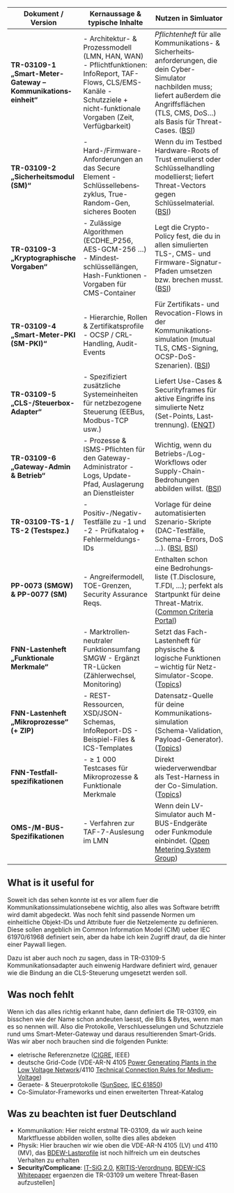 
| Dokument / Version                                            | Kernaussage & typische Inhalte                                                                                                                                              | Nutzen in Simluator                                                                                                                                                                                                                                                                                                                                                                                                                                                                                                                                                                                                                                                   |
| ------------------------------------------------------------- | --------------------------------------------------------------------------------------------------------------------------------------------------------------------------- | --------------------------------------------------------------------------------------------------------------------------------------------------------------------------------------------------------------------------------------------------------------------------------------------------------------------------------------------------------------------------------------------------------------------------------------------------------------------------------------------------------------------------------------------------------------------------------------------------------------------------------------------------------------------- |
| **TR-03109-1 „Smart-Meter-Gateway – Kommunikations­einheit“** | - Architektur- & Prozessmodell (LMN, HAN, WAN) - Pflicht­funktionen: InfoReport, TAF-Flows, CLS/EMS-Kanäle - Schutzziele + nicht-funktionale Vorgaben (Zeit, Verfügbarkeit) | _Pflichtenheft_ für alle Kommunikations- & Sicherheits­anforderungen, die dein Cyber-Simulator nachbilden muss; liefert außerdem die Angriffs­flächen (TLS, CMS, DoS…) als Basis für Threat-Cases. ([BSI](https://www.bsi.bund.de/EN/Themen/Unternehmen-und-Organisationen/Standards-und-Zertifizierung/Smart-metering/Smart-Meter-Gateway/TechnRichtlinie/TR-03109-1.html?utm_source=chatgpt.com "Technical Guideline TR-03109-1: Smart Meters - BSI"))                                                                                                                                                                                                              |
| **TR-03109-2 „Sicherheits­modul (SM)“**                       | - Hard-/Firmware-Anforderungen an das Secure Element - Schlüssel­lebens­zyklus, True-Random-Gen, sicheres Booten                                                            | Wenn du im Testbed Hardware-Roots of Trust emulierst oder Schlüssel­handling modellierst; liefert Threat-Vectors gegen Schlüsselmaterial. ([BSI](https://www.bsi.bund.de/EN/Themen/Unternehmen-und-Organisationen/Standards-und-Zertifizierung/Smart-metering/Sicherheitsmodul/TechnRichtlinie/TR_03109-2.html?utm_source=chatgpt.com "TR-03109-2: Requirements for Security Module Functionality ... - BSI"))                                                                                                                                                                                                                                                        |
| **TR-03109-3 „Krypto­graphische Vorgaben“**                   | - Zulässige Algorithmen (ECDHE_P256, AES-GCM-256 …) - Mindest­schlüssel­längen, Hash-Funktionen - Vorgaben für CMS-Container                                                | Legt die Crypto-Policy fest, die du in allen simulierten TLS-, CMS- und Firmware-Signatur-Pfaden umsetzen bzw. brechen musst. ([BSI](https://www.bsi.bund.de/EN/Themen/Unternehmen-und-Organisationen/Standards-und-Zertifizierung/Smart-metering/Kryptographische-Vorgaben/kryptographische-vorgaben.html?utm_source=chatgpt.com "TR-03109-3: Cryptographic Specifications - BSI"))                                                                                                                                                                                                                                                                                  |
| **TR-03109-4 „Smart-Meter-PKI (SM-PKI)“**                     | - Hierarchie, Rollen & Zertifikats­profile - OCSP / CRL-Handling, Audit-Events                                                                                              | Für Zertifikats- und Revocation-Flows in der Kommunikations­simulation (mutual TLS, CMS-Signing, OCSP-DoS-Szenarien). ([BSI](https://www.bsi.bund.de/EN/Themen/Unternehmen-und-Organisationen/Standards-und-Zertifizierung/Smart-metering/Smart-Meterin-PKI/TechnRichtlinie/tr_03109-4.html?utm_source=chatgpt.com "TR-03109-4: Smart Metering PKI - BSI"))                                                                                                                                                                                                                                                                                                           |
| **TR-03109-5 „CLS-/Steuerbox-Adapter“**                       | - Spezifiziert zusätzliche System­einheiten für netzbezogene Steuerung (EEBus, Modbus-TCP usw.)                                                                             | Liefert Use-Cases & Security­frames für aktive Eingriffe ins simulierte Netz (Set-Points, Last­trennung). ([ENQT](https://enqt.de/en/blog/the-tr-03109-5-directive-a-milestone-for-smart-meter-technology/?utm_source=chatgpt.com "The TR-03109-5 guideline: Safety and standardisation - ENQT"))                                                                                                                                                                                                                                                                                                                                                                     |
| **TR-03109-6 „Gateway-Admin & Betrieb“**                      | - Prozesse & ISMS-Pflichten für den Gateway-Administrator - Logs, Update-Pfad, Auslagerung an Dienst­leister                                                                | Wichtig, wenn du Betriebs-/Log-Workflows oder Supply-Chain-Bedrohungen abbilden willst. ([BSI](https://www.bsi.bund.de/EN/Themen/Unternehmen-und-Organisationen/Standards-und-Zertifizierung/Smart-metering/Administration-und-Betrieb/FAQ/faqsmg.html?utm_source=chatgpt.com "Frequently Asked Questions About TR-03109-6 and Smart Meter ..."))                                                                                                                                                                                                                                                                                                                     |
| **TR-03109-TS-1 / TS-2 (Test­spez.)**                         | - Positiv-/Negativ-Testfälle zu -1 und -2 - Prüfkatalog + Fehlermeldungs-IDs                                                                                                | Vorlage für deine automatisierten Szenario-Skripte (DAC-Testfälle, Schema-Errors, DoS …). ([BSI](https://www.bsi.bund.de/EN/Themen/Unternehmen-und-Organisationen/Standards-und-Zertifizierung/Smart-metering/Smart-Meter-Gateway/Testspezifikation/testspezifikation_TR_03109-1_node.html?utm_source=chatgpt.com "Test specification for Technical Guideline TR-03109-1 - BSI"), [BSI](https://www.bsi.bund.de/EN/Themen/Unternehmen-und-Organisationen/Standards-und-Zertifizierung/Smart-metering/Sicherheitsmodul/Testspezifikation/testspezifikation_TR_03109-2_node.html?utm_source=chatgpt.com "Test Specification for Technical Guideline TR-03109-2 - BSI")) |
| **PP-0073 (SMGW) & PP-0077 (SM)**                             | - Angreifer­modell, TOE-Grenzen, Security Assurance Reqs.                                                                                                                   | Enthalten schon eine Bedrohungs­liste (T.Disclosure, T.FDI, …); perfekt als Startpunkt für deine Threat-Matrix. ([Common Criteria Portal](https://commoncriteriaportal.org/files/ppfiles/pp0077V2b_pdf.pdf?utm_source=chatgpt.com "[PDF] Protection Profile for the Security Module of a Smart Meter Gateway ..."))                                                                                                                                                                                                                                                                                                                                                   |
| **FNN-Lastenheft „Funktionale Merkmale“**                     | - Marktrollen­neutraler Funktions­umfang SMGW - Ergänzt TR-Lücken (Zähler­wechsel, Monitoring)                                                                              | Setzt das Fach-Lastenheft für physische & logische Funktionen – wichtig für Netz-Simulator-Scope. ([Topics](https://www.vde.com/de/fnn/arbeitsgebiete/digitalisierung-metering/alle-unterlagen-auf-einen-blick?utm_source=chatgpt.com "Alle Unterlagen von VDE FNN - Intelligentes Messsystem"))                                                                                                                                                                                                                                                                                                                                                                      |
| **FNN-Lastenheft „Mikroprozesse“ (+ ZIP)**                    | - REST-Ressourcen, XSD/JSON-Schemas, InfoReport-DS - Beispiel-Files & ICS-Templates                                                                                         | Datensatz-Quelle für deine Kommunikations­simulation (Schema-Validation, Payload-Generator). ([Topics](https://www.vde.com/resource/blob/2325638/aa0f83cd104543397d57d66067c856c8/vde-fnn-testfallspezifikationen-smart-meter-gateway-mikroprozesse-v1-1-data.pdf?utm_source=chatgpt.com "[PDF] vde-fnn-testfallspezifikationen-smart-meter-gateway-mikroprozesse ..."))                                                                                                                                                                                                                                                                                              |
| **FNN-Testfall­spezifikationen**                              | - ≥ 1 000 Testcases für Mikroprozesse & Funktionale Merkmale                                                                                                                | Direkt wiederverwendbar als Test-Harness in der Co-Simulation. ([Topics](https://www.vde.com/resource/blob/2325638/aa0f83cd104543397d57d66067c856c8/vde-fnn-testfallspezifikationen-smart-meter-gateway-mikroprozesse-v1-1-data.pdf?utm_source=chatgpt.com "[PDF] vde-fnn-testfallspezifikationen-smart-meter-gateway-mikroprozesse ..."))                                                                                                                                                                                                                                                                                                                            |
| **OMS-/M-BUS-Spezifikationen**                                | - Verfahren zur TAF-7-Auslesung im LMN                                                                                                                                      | Wenn dein LV-Simulator auch M-BUS-Endgeräte oder Funk­module einbindet. ([Open Metering System Group](https://oms-group.org/en/specification/?utm_source=chatgpt.com "Specification - Open Metering System Group - oms-group.org"))                                                                                                                                                                                                                                                                                                                                                                                                                                   |

## What is it useful for
Soweit ich das sehen konnte ist es vor allem fuer die Kommunikationssimulationsebene wichtig, also alles was Software betrifft wird damit abgedeckt. Was noch fehlt sind passende Normen um einheitliche Objekt-IDs und Attribute fuer die Netzelemente zu definieren. Diese sollen angeblich im Common Information Model (CIM) ueber IEC 61970/61968 definiert sein, aber da habe ich kein Zugriff drauf, da die hinter einer Paywall liegen. 

Dazu ist aber auch noch zu sagen, dass in TR-03109-5 Kommunikationsadapter auch einwenig Hardware definiert wird, genauer wie die Bindung an die CLS-Steuerung umgesetzt werden soll. 

## Was noch fehlt
Wenn ich das alles richtig erkannt habe, dann definiert die TR-03109, ein bisschen wie der Name schon andeuten laesst, die Bits & Bytes, wenn man es so nennen will. Also die Protokolle, Verschluesselungen und Schutzziele rund ums Smart-Meter-Gateway und daraus resultierenden Smart-Grids. Was wir aber noch brauchen sind die folgenden Punkte:
- eletrische Referenznetze ([CIGRE](https://www.cigre.org/), IEEE)
- deutsche Grid-Code (VDE-AR-N 4105 [Power Generating Plants in the Low Voltage Network](https://www.vde.com/en/fnn/topics/technical-connection-rules/power-generating-plants)/4110 [Technical Connection Rules for Medium-Voltage](https://www.vde.com/en/fnn/topics/technical-connection-rules/tcr-for-medium-voltage))
- Geraete- & Steuerprotokolle ([SunSpec](https://sunspec.org/), [IEC 61850](https://en.wikipedia.org/wiki/IEC_61850))
- Co-Simulator-Frameworks und einen erweiterten Threat-Katalog

## Was zu beachten ist fuer Deutschland
- Kommunikation: Hier reicht erstmal TR-03109, da wir auch keine Marktfluesse abbilden wollen, sollte dies alles abdeken
- Physik: Hier brauchen wir wie oben die VDE-AR-N 4105 (LV) und 4110 (MV), das [BDEW-Lastprofile](https://www.bdew.de/energie/standardlastprofile-strom/) ist noch hilfreich um ein deutsches Verhalten zu erhalten
- **Security/Complicane**: [IT-SiG 2.0](https://www.bsi.bund.de/EN/Das-BSI/Auftrag/Gesetze-und-Verordungen/IT-SiG/2-0/it_sig-2-0_node.html), [KRITIS-Verordnung](https://www.gesetze-im-internet.de/bsi-kritisv/BJNR095800016.html), [BDEW-ICS Whitepaper](https://www.bdew.de/media/documents/BDEW-OE-VSE-Whitepaper-3.0.pdf) ergaenzen die TR-03109 um weitere Threat-Basen aufzustellen]
